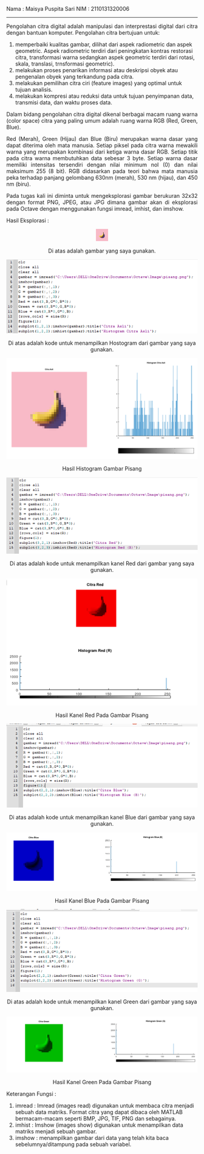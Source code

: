 Nama : Maisya Puspita Sari
NIM : 2110131320006

_________
<p align = "justify">Pengolahan citra digital adalah manipulasi dan interprestasi digital dari citra dengan bantuan komputer. Pengolahan citra bertujuan untuk:</p>

1. memperbaiki kualitas gambar, dilihat dari aspek radiometric dan aspek geometric. Aspek radiometric terdiri dari peningkatan kontras      restorasi citra, transformasi warna sedangkan aspek geometric terdiri dari rotasi, skala, translasi, trnsformasi geometric).
2. melakukan proses penarikan informasi atau deskripsi obyek atau pengenalan obyek yang terkandung pada citra.
3. melakukan pemilihan citra ciri (feature images) yang optimal untuk tujuan analisis.
4. melakukan kompresi atau reduksi data untuk tujuan penyimpanan data, transmisi data, dan waktu proses data.

<p align = "justify">Dalam bidang pengolahan citra digital dikenal berbagai macam ruang warna (color space) citra yang paling umum adalah ruang warna RGB (Red, Green, Blue).</p>

<p align = "justify"> Red (Merah), Green (Hijau) dan Blue (Biru) merupakan warna dasar yang dapat diterima oleh mata manusia. Setiap piksel pada citra warna mewakili warna yang merupakan kombinasi dari ketiga warna dasar RGB. Setiap titik pada citra warna membutuhkan data sebesar 3 byte. Setiap warna dasar memiliki intensitas tersendiri dengan nilai minimum nol (0) dan nilai maksimum 255 (8 bit). RGB didasarkan pada teori bahwa mata manusia peka terhadap panjang gelombang 630nm (merah), 530 nm (hijau), dan 450 nm (biru).</p>

<p align = "justify"> Pada tugas kali ini diminta untuk mengeksplorasi gambar berukuran 32x32 dengan format PNG, JPEG, atau JPG dimana gambar akan di eksplorasi pada Octave dengan menggunakan fungsi imread, imhist, dan imshow.</p>

Hasil Eksplorasi :
<p align = "center"><img src = "pisang.png"></p>
<p align = "center"> Di atas adalah gambar yang saya gunakan.</p>
<p align = "center"><img src = "KodeHistogramPisang.png"></p>
<p align = "center">Di atas adalah kode untuk menampilkan Hostogram dari gambar yang saya gunakan. </p>
<p align = "center"><img src = "Histogram Pisang.png"></p>
<p align = "center"> Hasil Histogram Gambar Pisang</p>
<p align = "center"><img src = "KodeRedPisang.png"></p>
<p align = "center">Di atas adalah kode untuk menampilkan kanel Red dari gambar yang saya gunakan. </p>
<p align = "center"><img src = "CitraRedPisang.png"></p>
<p align = "center">Hasil Kanel Red Pada Gambar Pisang</p>
<p align = "center"><img src = "KodeBluePisang.png"></p>
<p align = "center">Di atas adalah kode untuk menampilkan kanel Blue dari gambar yang saya gunakan.</p>
<p align = "center"><img src = "CitraBluePisang.png"></p>
<p align = "center">Hasil Kanel Blue Pada Gambar Pisang</p>
<p align = "center"><img src = "KodeGreenPisang.png"></p>
<p align = "center">Di atas adalah kode untuk menampilkan kanel Green dari gambar yang saya gunakan.</p>
<p align = "center"><img src = "CitraGreenPisang.png"></p>
<p align = "center"> Hasil Kanel Green Pada Gambar Pisang</p>

Keterangan Fungsi :
1. imread : Imread (images read) digunakan untuk membaca citra menjadi sebuah data matriks. Format citra yang dapat dibaca oleh MATLAB bermacam-macam seperti BMP, JPG, TIF, PNG dan sebagainya.
2. imhist : Imshow (images show) digunakan untuk menampilkan data matriks menjadi sebuah gambar.
3. imshow :  menampilkan gambar dari data yang telah kita baca sebelumnya/ditampung pada sebuah variabel.
